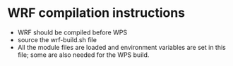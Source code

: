 # WRF compilation instructions
- WRF should be compiled before WPS
- source the wrf-build.sh file
- All the module files are loaded and environment variables are set in this file;
some are also needed for the WPS build.
